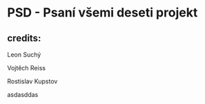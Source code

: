 # PSD - Psaní všemi deseti projekt

## credits:


Leon Suchý

Vojtěch Reiss

Rostislav Kupstov

asdasddas